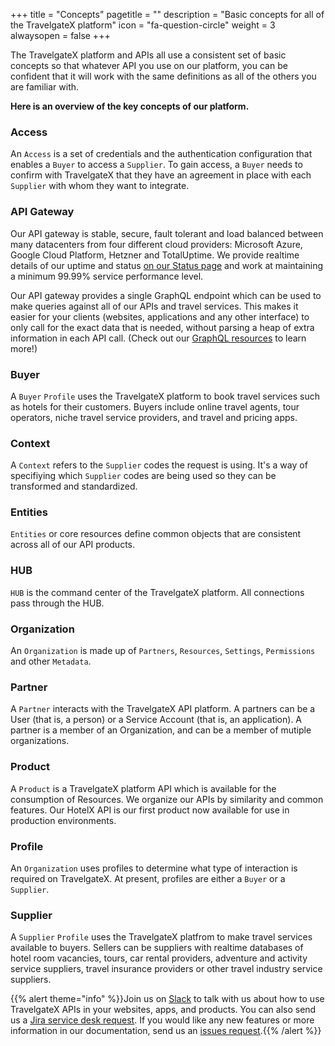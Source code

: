 +++
title = "Concepts"
pagetitle = ""
description = "Basic concepts for all of the TravelgateX platform"
icon = "fa-question-circle" 
weight = 3
alwaysopen = false
+++

The TravelgateX platform and APIs all use a consistent set of basic concepts so that whatever API you use on our platform, you can be confident that it will work with the same definitions as all of the others you are familiar with. 

**Here is an overview of the key concepts of our platform.**

### Access
An `Access` is a set of credentials and the authentication configuration that enables a `Buyer` to access a `Supplier`. To gain access, a `Buyer` needs to confirm with TravelgateX that they have an agreement in place with each `Supplier` with whom they want to integrate.

### API Gateway
Our API gateway is stable, secure, fault tolerant and load balanced between many datacenters from four different cloud providers: Microsoft Azure, Google Cloud Platform, Hetzner and TotalUptime. We provide realtime details of our uptime and status <a href="http://status.travelgatex.com/">on our Status page</a> and work at maintaining a minimum 99.99% service performance level.

Our API gateway provides a single GraphQL endpoint which can be used to make queries against all of our APIs and travel services. This makes it easier for your clients (websites, applications and any other interface) to only call for the exact data that is needed, without parsing a heap of extra information in each API call. (Check out our <a href="/learning-graphql/">GraphQL resources</a> to learn more!)

### Buyer
A `Buyer` `Profile` uses the TravelgateX platform to book travel services such as hotels for their customers. Buyers include online travel agents, tour operators, niche travel service providers, and travel and pricing apps.

### Context
A `Context` refers to the `Supplier` codes the request is using. It's a way of specifiying which `Supplier` codes are being used so they can be transformed and standardized.

### Entities
`Entities` or core resources define common objects that are consistent across all of our API products.

### HUB
`HUB` is the command center of the TravelgateX platform. All connections pass through the HUB.

### Organization
An `Organization` is made up of `Partners`, `Resources`, `Settings`, `Permissions` and other `Metadata`.

### Partner
A `Partner` interacts with the TravelgateX API platform. A partners can be a User (that is, a person) or a Service Account (that is, an application). A partner is a member of an Organization, and can be a member of mutiple organizations.

### Product
A `Product` is a TravelgateX platform API which is available for the consumption of Resources. We organize our APIs by similarity and common features. Our HotelX API is our first product now available for use in production environments.

### Profile
An `Organization` uses profiles to determine what type of interaction is required on TravelgateX. At present, profiles are either a `Buyer` or a `Supplier`.

### Supplier
 A `Supplier` `Profile` uses the TravelgateX platfrom to make travel services available to buyers. Sellers can be suppliers with realtime databases of hotel room vacancies, tours, car rental providers, adventure and activity service suppliers, travel insurance providers or other travel industry service suppliers.
 
 {{% alert theme="info" %}}Join us on [Slack](https://slack.travelgatex.com/) to talk with us about how to use TravelgateX APIs in your websites, apps, and products. 
 You can also send us a [Jira service desk request](https://xmltravelgate.atlassian.net/servicedesk/customer/portal/7). 
 If you would like any new features or more information in our documentation, send us an [issues request](https://github.com/travelgateX/Issue-tracker).{{% /alert %}}
